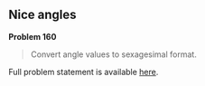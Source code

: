 Nice angles
-----------

**Problem 160**

> Convert angle values to sexagesimal format.

Full problem statement is available [here][mirror].

[mirror]: https://github.com/rdtsc/codeeval-problem-statements/tree/master/easy/160-nice-angles/
          "View Problem Statement Mirror"
